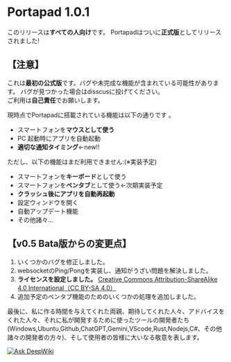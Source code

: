 # Portapad 1.0.1

このリリースは**すべての人向け**です。
Portapadはついに**正式版**としてリリースされました!  

## 【注意】
これは**最初の公式版**です。バグや未完成な機能が含まれている可能性があります。
バグが見つかった場合はdisscusに投げてください。  
ご利用は**自己責任**でお願いします。

現時点でPortapadに搭載されている機能は以下の通りです 。 


- スマートフォンを**マウスとして使う**
- PC 起動時にアプリを自動起動
- **適切な通知タイミング**←new!!

ただし、以下の機能はまだ利用できません:(※実装予定)

- スマートフォンを**キーボード**として使う
- スマートフォンを**ペンタブ**として使う←次期実装予定
- **クラッシュ後にアプリを自動再起動**
- 設定ウィンドウを開く
- 自動アップデート機能
- その他諸々…

## 【v0.5 Bata版からの変更点】

1. いくつかのバグを修正しました。
2. websocketのPing/Pongを実装し、通知がうざい問題を解決しました。
3. **ライセンスを設定しました。**
[Creative Commons Attribution-ShareAlike 4.0 International（CC BY-SA 4.0） ](https://creativecommons.org/licenses/by-sa/4.0/deed.ja)
4. 追加予定のペンタブ機能のためのいくつかの処理を追加しました。


最後に、私に作る時間を与えてくれた両親、期待してくれた人々、アドバイスをくれた人々、それに私が開発するために使ったツールの開発者たち(Windows,Ubuntu,Github,ChatGPT,Gemini,VScode,Rust,Nodejs,C#、その他諸々の開発者の方々)、そして使用者の皆様に大いなる敬意を表します。

[![Ask DeepWiki](https://deepwiki.com/badge.svg)](https://deepwiki.com/TeamKOTOCA/PortaPad)
